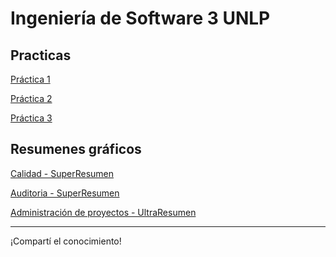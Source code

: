 # Ingeniería de Software 3 UNLP

## Practicas
[Práctica 1](https://github.com/kity-linuxero/ing_so_3_unlp/blob/master/Practicas/practica1.md)

[Práctica 2](https://github.com/kity-linuxero/ing_so_3_unlp/blob/master/Practicas/practica2.md)

[Práctica 3](https://github.com/kity-linuxero/ing_so_3_unlp/blob/master/Practicas/practica3.md)


## Resumenes gráficos

[Calidad - SuperResumen](https://www.draw.io/?lightbox=1&highlight=0000ff&edit=_blank&layers=1&nav=1&title=Calidad.drawio#R7V3bcqO4Fv0aV53z4BR3w2PiJD1dZ1KdSs70TD%2FKINvqxkBjnNvXjwQIEAjMHSdxpmraCCRAWtp77YvETF7uXr74wNveuRa0Z5Jgvczk65kkLWQV%2F58UvEYFmrGICjY%2BsqIiMS14RG8wLhTi0gOy4J65MHBdO0AeW2i6jgPNgCkDvu8%2Bs5etXZu9qwc2sFDwaAK7WPo3soJtVKpLi7T8D4g2W3pnUTOiMztAL47fZL8FlvucKZJvZvLSd90g%2BrV7WUKb9B3tl6jebcnZ5MF86AR1KrzNf%2F38%2F9vmFn7%2Fn36%2F%2B7427fndPH6NJ2Af4heeSZqN27s64LrahvyiJTaiJbcHx0SuA2xkAYuexndOr%2BDUQWCFmlS4d%2F2gYZU74ATQQc0q%2FbVveJebNTIRxD0AKivgwmwfhhAIXimuAvhCyveB7%2F6CS9d2fVzuuA4%2BfbVGtp0r2gY7Gx%2BJ%2BOfzFgXw0QMmaekZTzpc9gT9AGHQXtpo4%2BDiHbIscqcrF59Z2yHstrgMOsmzkCrwpRRLYoJQPLOhu4OB%2F4oviSuouhJViWe1qMeof07niKTEwN9m54cQF4J4Xm6StlPo4h8xevlIvrkS%2FrwHbyt7d%2Bl4wW7%2FsPk6n2tCoY%2BhhadyfIjBtHU3BLM3aemVefCfoBV3rOnukBn%2F%2FnnYebQqnrg%2B6eS0iT9d16MXwiB4jcUWOAQuO1a4O%2F3Xf%2FCBcKHSwx%2FZc9ekQ4Xk6DU%2BYmExk2Qh%2FCPYcJ3gFuyQTS5dhk8sCY%2FA2eN%2F7h6T0S0MJe4Y9%2BCbsKIHqXgF%2FgYGFddJ0XWkdyux4kMbBOiJFaRdxp0rwagkbj%2FuvntwrPBIyKGgxYjvcfcFl0TxpJM3LLtF5L3isbboFaYN9ntyP1IYXxKC4wUFGdzgox%2B0Mv6dooYcUNBwh6U3KHA7XzSmHHpZPqmhTya7mJ3qmZlfOtkHhIx4apCR9CkhoyinCZmcfhDGgcwEwx%2FZAyMMf9VTcujuigGF9vtAaHmobef7cPQu8QWS5L2kJ%2FOEj1zcphVhDUy2wh%2FQfoKE0BVvtqSkW4gMrb27Dp7xeGVYZ%2FQcBTK6KuWiKaTL%2BGUGsllyiomJBaC%2BNnmURTN1uFonZ6j1JOVJzHfoW8ABcXE8VSR6GZ2ZBNE2WEEbTzML%2Bjl6vPGBhSl5cI18bARi04TQNvdAbpicyzzaOvwj58jEoHOK2mdZLpgKSc6kKFDoUr4sU3M25suKoRT4ssjjy7o0kCAUtRMVhIPqzviKVAr2rASlohS04fzHYXf9z7fD9V%2FfFrau%2FC3%2FmOuT8ibxtCjzxx17vgacdOj189BPN%2FSiMNLYVz0ln%2Fy0ozKiwSNEeY7i%2Ba51MPHYd%2BAo%2BP2Qt4fN%2BYkKdUvh8RNdWsmadoQgJKSgLyIgsURAkoUiEZB4RKAHvxlXFUmdicBENhBDIlPGXOU8OyYSGLGSGk1ZySJW4SArKLidTTXv6frYKh%2B7SnRkJz0z56Njjp1SPtlj5zjjVstbF%2BFfcb6vVfIfLgexK9zEgwTxyXIfOU%2BglGs5ArvM%2FaK%2FfoSDaLDCIbEIssJB4AgHdTDh0JkpTiQcjs%2F0Wg52VqwMLRz0mtYDnY6nIh30UulQFUQMQ8WJfDAbBRPvZkt5dmkEPh4aEvnA8gL6DvnZqjpyOlVnXyA6POzdytZaRAcJm9FWmsqTeuu1ZJqzfuOErAzkukrywrGKSpVOLNbN04MYVVkpqhaFqMFjWNpA84PGRtt6HUWFR7K%2FPn7DT%2FP1Zpm05dNToqIaerG4L9VrLYxVJCrzIIRaCMK%2BVG%2FeEcd46CgeqU6OVYio9KOLFZ3VxRyebqhFECk9aGK%2B6cjBUG7ocPd45CfWv%2FbrlQ%2FMX0SLHLOX2O4u6aZmuQG5%2BScWeo5n4CyMgXqu3Oyt0k43WK%2BvbGhi%2FBI9%2BvuA9ihwE2kPSXPAREQTXMlO3cyRvQdNtMZTwW%2FdxjXCVjCpIXZo5OYnNA9B4wY%2BdkpLDrbFCc%2FNaOnDMOfito2njlXZ3fh2wyh2eHQPfYTfngj9AjdoE59mTInpnH7lftwaTj9tJG5e9ZCjUQ9DJP6kz848OgmiPPMQZTJjJiUfyjsiH7nExKnZh9qKfZBpRCif0MVIDhshN%2B9oLYftyJx2GprNYTsKp52R7Od3REVyIBZqZtcOxkW0dyQAWBonCRwex%2Bk6YzDDTW3B40bJOOuD4J0YJ6Ok%2FXgkVpmSldHHHI2WSSpxbp95WSdelovOyFKRWozrEirPZqziFgQLToSjL3AfpIZ%2FpHht0Jho4BbFuMWIrxSVet12JNoOtJCZf7TGrclxaw%2Fw94EILuKa7vBwStzcTd5lUr%2B9z0RbJLrUb5RFQfwpwnP%2BvQ%2FiIgv1LJfhiEu576DvtYGPcHPwh10aeIvnK2Ng7KK1gpFMqNnI0nXWTZcx1lwtWPGkx0yhNs%2F3meSQzJNDssiRQ%2FJgc%2Bn9elAUkdN7XCEuD9R53TPUplzhN7jJY9Q0eTKLzqcweSqD4ENln5L%2FgZDyfYTM007zWhNZoSgXp%2FVgiacVeBzXCBalYvHZCG6AIinnXeNESUe1gakebUhSvzpbSF4Z1vVdX0MPS3AUV6Fr79A%2BgLu6vO5yt3Krb%2FeRSZlIaUSyY0TNtKzhjEOJZ%2BCcJikTJVZ6SzWNQ22osJZ8ouuoh116PzSXkzgZwPwLJ10%2FKJUn%2FA7L5fbQf8LW9AdZSNRNIixYb3Ritk3G5%2BSi9DwJkfAhA11SXatP7ro0IKyKXwu8Zi7wXOQE%2B0zL96Qg60RgwRkr%2FxReUYMp2JIn6yCVxk6zloRzUK2zGMtJsYU2rT0hlxullTE1AoUwYSdN8W2akxu1QW6%2BjCpaaJNk%2Fnh%2BmDMjmkGUM9OgRZK58%2BUQVr8G0eCQf4BtAseEjZoiyTsPcE1Mp9CfnSz1M%2BH%2BiG2Tb0olffUT7rw0uwnhA7jDwDlnI0uadMFa2oomFRn%2FuME06jJ%2FB%2FbSotB9C073jRlNU041DehdG0x0d9njNGjaXcdOK4Lx2QZfmXSDSuW8286kgz%2FpfjvqaQ3%2BpPsGdhtHddLwpVyexz%2Bsyysm17PybTQ%2BqwdMyuVjLtRiLEpUx2XIvDz5BjshxKZZGFwykZmaRk8YErOKLR8rdytwrYMNovSqKLcSkZRFYLqeDaL0pwtSCl7IXd0t3Dc0XB%2Fg3nOddBf1OOUyLrRDFGM0ZLBcL8mLmpVhe56PsM3pAZvE35bpdMAtBzBT4vob4KA3QHLQPq31mM%2FhUTlTY%2BQMKJm3hdBpGo%2BF3ltwem%2FUDCi5MuAyxA4S%2BAUXZ9dmx3WcBgsjY2rfZrmDvEo7LQHu3ZiSkNfbAevgwzeip4gewS8lOJh%2FEcFMwFZLtn918Kh4NgywVrtFTthk3TyKB4jR8QaIQry9iryi%2B2ir5Dq1wyUPmDNbdSvQjSBQ7Rr3PrTw9aHmq1XhmxegXfxKNZ8pJL7EewqiarGGDRdvhPNakOVMdOITakA95wHUdJGzjJqvBbXBvIC88MKpakFWfC2Eeh5UkWZ69t95HXdvb64FMW9Szlqw46o5OTcRk0%2BCTbabwdibYjCi%2BIyjduKIip8YRbo2ceap0m7XwweqtckzsRqbETfHjfrsOstmlvUd8M207o631LJhTDex1cu2xxIs1zyEsV3rEyfBqgYrCnWq0hhGMmpYkmcTnCghMVhCoqvFjDduDmwP%2BzryPdKnupf%2BhdTwY3OnFhSg7qrjQYFpgzvGiQJgNmRkb%2Frvj3XEzKRbfyxOVGjkcmSlnkGzsl3z1ywfD34vkNEWk0KmqKPvgMdJvztqOvgQWzFhSCbqyziNF1%2BtXs3U60amQvQxLkwGNiEgeRG%2FUqUff6w5fpJZorazg1gxe0opgnChqGrOeR8dNUt3TvOZ6SXuer3HEMkPZQ9py2p5xmk%2F1ujt14fLu6L1aQhkDdHZJu0UgWagZvAC0HQHkr4%2F18DHUrsdgR6y2xvvokxhB%2B3CwzgkfSA23OOXZU17kGxE4fq7Y18BqtwTBM%2FX%2FRqYrGkaRsbtcB1mXWMX%2FnT9xNKGmd04Wq3iTJozSdpF1FWHupWv0ROyolB%2BGDvRow4OmoROkgdA0UiJG8ju3QR3Hpbzjd%2BnlsX%2FkY1zUTFynkpDKEbsRg6bqxJnRp%2Bmfc7pP1HlhVxGDRqo7XYxuoxXR9Selt9WmGijp1Bm%2FufeBs782p0vt9D8Nb80g%2F%2BGGTbQIkHBOH%2FFj8KYpOCitt%2BOx%2Fr6na6f6CMjfS5c0nROjog4pidP5W0xNGRUAxNIkvByZpBdUKSxMBKFuhxysLjGokaiFjH5vE7WXXW3kC%2Bqsd0icjQxXSvIKBIalul%2FfhVzOzNRD4jxCyI%2BaGyQybHGG31kuxa0Koav3IkuF%2BFFN4kYBV5a0dzNB49cD%2FrZ2NFJd2SSYTl1vxZNv3y%2FJsmy76FDRUGfukeLCjWxSYt7v1KbtEvfWpmv1z9jiUJ0jo2877Fi2ro%2BesM6CFD3qe8GIL5c1Gtn1bcZHEkuyl%2Fu4lNlqGCbVlRLJbv6TjwS5BD4JiUK8iDDQrcBmnhQFjVWBHMjR9kIRBIDkOoHAUpjnWmggh%2B2iB6vMnpQyYqOxxTivj4eUyhZz5QZTN7iFVrW1qFNGZYiMeKW7sZFW4jeM66UouRoO6KSayjqh0JDfXnP6bLufhC4aIXAxRmBbRCoscjRWiJQEXMIHBmANTaRaykChXYi8Fi6x%2BAApFT0DMBRAFhja%2BmWErA2ABdnAPagg0WhrRI22IbUkRHIWxvdEoFiFn6pODyGQEYBXyhKqy3ehsdl7XyTkhSlaXBp9ATLsalhjY%2BWtYPlohqWZxxFV8x1dhfAgmasC6Rk%2FSsVlHlV3RpJ%2BNB3ScAjvdwH3jbMrseF%2FwI%3D)

[Auditoria - SuperResumen](https://www.draw.io/?lightbox=1&highlight=0000ff&edit=_blank&layers=1&nav=1&title=Auditoria#R7R1pc6M49te4anaq0sVhwP7oOOleV022s0nvMR9lkG3NYMQInE7n148kEKfA%2BOBImnRVJwhd6D09vVsTfbl%2F%2FUKAv3vADnQnmuK8TvS7iaap%2BnxKf7GSH1GJpSpRwZYgJ66UFjyjNxgXimoH5MAgVzHE2A2Rny%2B0sedBO8yVAULw93y1DXbzo%2FpgC0sFzzZwy6X%2FQ064i0pnmpWW%2FxOi7U6MrJrz6M0eiMrxlwQ74ODvmSL9fqIvCcZh9Nf%2BdQldtnhiXaJ2nyveJhMj0AubNLi%2FVX57BG9rd7%2Fw%2FHAfPG1XNzdG%2FB1B%2BEN8MXToAsSPmIQ7vMUecO%2FT0lv7QF4g61VlD3iP7PjvPw57XzSln0t8WpZ28RvGvqgIw%2FBHDGxwCDEt2oV7N35LP4j8%2BH%2F24Xf6oHwyxOMdQy8lefoRPwUhwX%2FCJXYx4Z%2BiK%2FyHvtlgL%2FwM9shlVZd8xpryDLyA%2Fnp4phWiVWCfXrm6cVGAD8SGNUsqsBSQLQxr6k3NBAno7oF4D%2Bm30IYEuiBEL%2FmJgBiNt0m9FNL0jxjYJwDeVIYM%2BAysf8%2B%2B%2BxCA1%2FqEuzV7R3BX2oM7qxDPh0GjDzywrD4RQdX0QWNCZ6R%2FAJigqkavqBD1%2BwLcQzzSRDNdOuHbdQ4%2FzL8OjFnhK3YT8CVb0Aqa5r%2FydRPv6V%2Fb%2BLcr6l%2FU0eLgoJBCdqlPFndAdEu%2FNeo5PxotXqdlBQwn%2BOA5CQJ%2F36EQPvuAA%2FE7ZWDzyLhBrptBKQfA2caWIZtpz%2BB6Q99sCXAQRZPMuw3%2FSVoJJlI7HzVfIAnhaz1yllEpbqDPrU9G1CjmyA3BCnxP%2BVt1GpftMrztTGsJ%2F7QhMqHVFOWKBEJryjLofdKH6RB5xWHwfE0BqFfsyo4IvDqe9W2f9U0x4VKpjzddEAJ%2BZCr4GHlhkOn5kRWkVN9UlBzN182CruBY%2FalSQMJoBilKJp9ywTFQx4ZE5%2FkX6EECXOQAphRqcuDTcZEfwNMPewPOnKkM22baWjfNI4f9NU5qqwADTXJOa7JzWmmNjEwHTUY%2BgvBoNhUZLpUYzqMjszzvKHC0VbpgHqcLT%2BANe4wisDUHkTqYgtcFpBGRoJs0PMJdmPynTCc2BvtHyylV2nq0zKYgh%2FTlLdv8yAbuIn6xR47jVhGiVC5RCruE4VpmvOjnOhTGnB6nMLN5mcBMWyMwRiWoD25RznNRsSTwgSfKljgIMUcIunJ0qutDwB%2Fp0vqHENiI0ZjcGZJtnSkuD3PSwD4XWufEoWcWfXQg%2Bw%2FwGi2PHOJ9OiK0UYDiLYI8GxMC7RC0PwlICCZ8VD6PZPXZqtzq3vXH%2Fy9w%2BcB8uN131jH7z4ckYBC%2F%2FoAPgO53D%2B0ZJ4DFwD5BL%2FQrKZty%2FQHvX7B7yKxgQutSBPu2OmdYWpjdZXIaWSKMjrk2DRlh3Gw0285TVRnlqySTmL7ZuNxitqNl0CuRya0LgkCc5sK6VqSfdVxaQ0nxIiJrTOcFhYsuDtEMmdUsCSOn6q0RWu09mQFaNP%2B0KRDqDVk5bdoLKze1clipzY%2BIhMX6syP1Tb2ufksipH6cV%2Fy6pliIXnAz%2BfEnZQ0Nvagm1iRq4k6ZQ216FnP4DNwXsD0A4gDOCNpF2Nedv4sAbg%2BEN6TIDZmLCjvSo1PW5XxOkZlr2N1fh7SLAAUh3AP%2BJ2YnOtzAc6d5pF%2BKdTas73ZkA1phA%2FS8rKVa5e0kSHA32hzdHFmAK1sD9KYGX1278Mi%2FDPK1Bl%2BZyTUR4DIkhT8jb4PJXirQjWfqEYWuppRJwNwoUwCzLQowleHB4EjCQLZ2Y0tfr149U2OEYFs0Vy7nlB0qiid2hDJxswJ8ryDzCMyso%2BbLSEUUs7HEwyOdrqHTRoFVU5vR6dYkH906T%2FKBzBiS1RTyIxuv6cpzBfgRQSAtuYMu3JZ7YjtdSETRTgp87AVgjcoW2rrun6DtHkKQqFBZX4y9gx4oqFXLWty6fp8jZiU%2F3bcTPx3bhz2bQ5B85BaxbdC0g3TrbSJmKkC2%2BEgn7lyytCfJf8sdtP%2BEOFLuO9CHHpd1Ur07XTjOp3l0czWd9r6IPbST%2BMmhG3jCFc%2BJrJlZFq6Q5kjwRoWxUdg8UdjkKsl4DZRrSp7HJE3VNNriSs5T3dzBNeRqi1eKWoicsfl%2B45LK5uCJPa%2B4IMJWwLCT%2FnXgmE0wBdkejKjaL6omoo44eSWGElOCua1JSIZaAvTITmfDl5rEOc37FIisYXs%2BfgSXpcaYYPWq9bIG7bzWXajjEDDB6NefvdqjrGmoiqr7r5PKgJei3A0T4QHBYIsTthxESlaUZTzWEr4jH%2BZSROJ36%2BGqKVruuNclgna3Hq7GEBWgPfjJX5MmzJvSBEWOLB3FQw%2FRGjYkCF5dcaoWLaJKt3pTgZgN9KYNYw1%2BUn3ptODoI%2FEi7lRdKtS3J2obHgl8oV98gtrtDoan%2BWksI7%2Fboy1GVUPrqgZ1ZhbMNqoxLXMfugRxLbOtM2iITpnDlDSMps6VRq%2BR9dZ8gBCtkjm19yl0NkeFXkIv52qOykzVerfZROd5Zn1DmRawtgU3W7HkdazTZ2ALc9voG3QqD5WYoHvjoc6LxFrY2HcTo21DnmgHAwmKjFxRH1xRXiEzlYUcy1ii9gww1aq6Ojz8nLH4bSH9ehsVov3qUDLbOtLT%2BS5znB6xdBhYWjghRRRCFkll9u3WkNS8XtjqymEiKHPTJxPhWsHF0lhpzOYSCLeWSyILl9gLkAOjoIF0hBfuo6K6iDtuKMxRBTHfn2ObZ8T69mlzUV1WwnpNmrWpLWlVKOHfhWzzPkUbS2so2li9ZIMoumsYMSGslFU07aL6Zl4Wake2EWtem25CmPFGgabStqcaxTxzStmbp1OZxjrvmH66YwZfXl95Wv36tPz16a6pY%2BsqshavvB1jQsOmzpdPy6hd4jvarNVd1IqrpUdmdSjHtpzmHeVW521tg9kQLZ0fyyPKshqe27NetdPzIWqn3zlE5716NqnKEE1IP%2BnmVpV%2BcSH5okHiwscQ0BoT%2BkujQs8U0PJmBWs2qxe4Cmk%2FT60%2Fywt07Qhoqgh4HCZe%2F2w0TusDsfWCvcw8koyoWN86YlXVhd1BXr8lzUN1mGeiXngk2IZBEhAJqhLjV%2Bsj3rO7cAHossT1nboLz6o1Cg56ya27cBVnMvVNrM9hwnqs0ql0JZep9i%2FBhmM2Az7vfGkbn%2FKYSYvJCNoe0KaRjU7%2FfNYsZTXbmPnK27AF3yAPeDaCPNssJCTWtkBw7vwrKnf1WfcbRL%2BG2UkncQA2zxWFkuhp7ENSDp2%2B4PtGZVPbllFrKiGQneaYmg9aBPkQrNqssQgy64NTU4siwpE0k8X68y5uHpg15bycOM9vJtM4gTZ2WTJlwiD6gpyYiI6moSoiNc1rxGe6RCOud%2Bm%2FEUu5l7BxLtyE5YP2ZsJsOHufrozDDmKRqjl3hF7AcVWP%2Bg0GIRSBhqxue8PR32DPkMlbBz5%2FVopF0Tp08OkN53IHQ%2BC6ULA2IaGkGtgl5qav6dFNzTK1pKlUogBSxnZuowtQ2kegJ0rKMm6ZCmBpd7hgEfLkL%2FLRR56udQPiXCb1zmdlcpmkrWpBszwajpqyZ%2FOm0QnzXq8DTg7cQYG0h8jnQaDCpQnhL5PZGgR3PNIDCm0qfKJHhrekuCz6Qs0sCc%2BrSJyhWrsBYn5eSq7iTawKhSgkXn3mrJrmUTrKMfFWzzyGbqgFDJ1rEgw1uwz9mJ8X%2BrFw7RPSHH71kYd4GkPu5vf5acX%2BWzZsvQSufeCXjCnNfQKP6QuaZKM8ofG4e9pPW1fydVUVSW5vqeq1RS5dCA6DYumGyZqpIhNRg6vaL01Tc5YadVq4qs8yuvC0EKtSxwqu%2BA0AWXo78n%2FF01WdFuiDJcnJOtM7ZP9UZYgi%2FMeyzKhKU4FPVXqV%2BJKJ1l6bxTilgrC3JuJtzv%2Bg9HYkDjXMwyyfIMKShLNaEr7baI80nCca3r%2Fah4BfQtlMFHTosgVNay85j04BWal1qE8Ef3rrkW9uX%2Bo0i1Kn1BZoSLC%2FxTvOz8setmLWLefQMO4qs2so%2B8TvbGsoPAZM%2Fptww5DtHoJTrjJgkidt7Jx4AUJ0v118sRy74gG4jmQKik1S%2B9AYLN7z1koydwhfyblEHjUlHKcqrllswWo0xLuJqljO5N37YjlFNqjjLKfWa7pVVR9ioNK7B6peQRU6Aqrw7BkUUD%2BYUNkcGdReHP4scbW4kGesI%2FdEW2Zd%2FZY0W2q1534ioX7Ba2ab8t4SH%2Bhvq0aS7PsNsTDN4mV2ptjTvQVZqPoQVVVDpQ6zxkdFv8Gp0yH6m7x%2FoParRxRRdoMC6kfj8JsjQy%2F5bi09H6U3N%2BrP%2F1L96ZH6plVXvy1%2BodpFPOEDll9vV99G5fdJ%2FIaeZxZlXifdKr%2B1svovUdEpkLnyB4AFKtKnm8R3O4ap8gUGYeRNknKKKSLcQRsl2jJak4AwioLcRhqzIo%2BZtnxAIdpyn4%2F0AiG7cpyVxzTruQSmrFrsO%2B5FHyc304yquOur4szCPSeGLKmucMfrJANUrCa47AIsTXYB1sLZoxgtea0Q8%2Bt3GQqive9C7rvEkTKzFWQ4nJG9eEf%2F%2Fs%2Fq%2Fl9phxXtJ8WrskYM7%2FSGWWHF0ZK7NXJSoymRGtvKTqrq1TbtbBzyDV%2BbEAUbCj9GYT1ow0BcXx3fngzo4gSfao%2F2Yp%2FLw5rwK2vjM4P99RoSuGdRPLmnYqes9YInnGbN94Dw66KZoywDekWD9Iza4ThOhx5FdkXt6GZw1n32alyfIPrgZ6OLxp3TtpmmdAuN1HNwJvMcFIq2FvZOtQfAxQFwBZ6ZggxtPomdlvLPFVkrrh7rRtHMg2wrLBngXBA98AwImGyBh9748y%2BLx6%2F%2FaHMePDzygOKJAOcv%2BndEP3JnJ5%2FL7WLV6lzu6VTgFkRTCSB5QZRGxIsSYJ%2FK4GxSv9w9P7c6jQfsMXeiFCCQ4WO0BA%2F3i8qxR0LVAhOrlgmVxIexc0JVHSNwZUIFkwM2J%2BZ3RabiTD95gY7Bx6HA91AuF%2FXVB%2F%2B6%2FgPGl9ZFo9ulvMQtfHB0E4EdZoXjDgb%2Bcoijk4q39JbTKnUxNhOoENMVyByLRrLXMtmzCpcuCONkjuapEtldPUNDRR8JZviQai7pku8eMLv2Q7%2F%2FGw%3D%3D)

[Administración de proyectos - UltraResumen](https://www.draw.io/?lightbox=1&highlight=0000ff&edit=_blank&layers=1&nav=1&title=GestionProyectos.drawio#R7T1pd5tG179G56QfnMMmJH2UJbvxU7v2a7tp%2B3EEI4mULSyOnV%2F%2FzopYBoQkEDgmOW3QMAzDzL137n5H6sJ5%2FT0A%2FvbOM6E9UiTzdaQuR4oiqzMN%2FYNb3mjLRJZowyawTNZp1%2FBk%2FYSskXeLLROGmY6R59mR5WcbDc91oRFl2kAQeD%2By3daenX2rDzaw0PBkALvY%2BrdlRlvaOlUmu%2FYv0Nps%2BZtlfUbvOIB3Zl8SboHp%2FUg1qVcjdRF4XkSvnNcFtPHi8XWhz12X3E0mFkA3qvPA1aV0%2BwB%2Brmxn7vqREz5ubi4udD656I1%2FMTTRArCfXhBtvY3nAvtq13ppxMELxKPK%2BIfnWAa7%2FhY7Pn8UfW7go7bdELee5%2FOOMIre2GaDOPJQ0zZybHYXfVDw9g%2F6IX0e85%2F%2Fpu8tMXhJya839iuMAu8%2FuPBsLyCfokrkD7qz9tzoGjiWjbsuyIwV6Qm4Ifrn7gl1KC4mW9%2FQiwMDVqwgB0oQbGBU0U%2Bh%2FfDqpl7Atup36DkQfQrqEEAbRNZLFvwAg%2BJN0m%2B30eiC7bV432148W%2FsLP%2B5j5d%2F3U%2Fsqfa3%2Bu%2FFbNbkvp%2B0x%2BkdTm146R6DIJpjxEYNrudC3nZt4RVgT5i8h2GDMMTzxI2si1wfVL5A%2BwVGlgHYDfY5stY0yIg3adormJHlSW%2BAJksYpAFokl3StK6A5n9fv8D%2F1tp6JYW2Ovvv9f6bb12op4JM4MWuSX5JKQCSzgtAwiVtdx%2Fl8eTEfSOPIpgGb6kOvme5UZga%2BQE3oA6MYxtzdoXxa2N1nOUq9vSfSFJl%2F4k6reqPLuiMdxCXfHotIKxa8xdgx2zZRopuo9W%2FXGVgU%2F8eY26MYO1FSIBojjqgVXvd3URXG%2FavzTsfM4q0Bkb2gR3hKLzsdxhG1mihji5VF3PTEENf4L0hltcLyWpiFjgkP%2Bi00ELRmWVni5pXu7Ycau5wDSPLj60VwSefzvIHYu%2BzuLRGhDFFC00Ap2tDRCV1YwpX6%2BQOZ6OVPN38CgMTuDmqqfBunGRgdLTBCtoI%2F00Y8Pcwqr4JgGkhnFxaAVoay3MxJ%2BrF%2BIXJvdTU1uQPvodJPj8tOKOePrF2VECA9C8wiODrqIrasruqNvk8ziCAxiWkHzvxQtYYUm1TosVUaelc144h0acd5CX7niH8NQ7k46mwUpMK94trV%2BVjtqoNBiz5UY9rT%2B0lQ9TdRh4guaU5qzPsfc82%2F2RW6sTN746Lbn%2BvZb1fe30UTf7Q4nmjMCLsp%2FaMHowHGOkdHZn1CkS098ov%2FMogwnn7nsDIVB9gpDOlXm1WtDOlnpjKKR%2BWFT3%2F3k8bP1OOUgxq06ziTpmcQXHH1kisuDtODSfPRMq8B6ZLO0V7hr7H8kMMigdqzsZwamoicJwqK1XXR9Wqq0Rd1ZSKKqfRRVgxKiioFJGCSjqd3AihQBPpb3tnte7E%2BqwKqIi446SrE6Ry3lWYfYv13fOlCYO8xrsWOiJwj%2FbskE7%2BFDFyPcZ%2FUTuwrQ1WIRtoY9A01EuMRuggsOfshmOZpl2G8mLTFdd%2Fpt5H%2FzSDvuNxFn3lSRF9Z%2BMi9mptYS%2BHPMFWx3aewNoWb1nCEPvv2DbA2%2B%2FbwE3t%2Bq5b8cEbEy2etUa7FBBw%2Fh7DwHIw9UwsJcA2gIt2qt6AC7RZaCJkuMiCjp8xslQ9OTcdy7UQ2JFniX2GzcAPYBj7MQwzwFw5Vgg3MR3IBng0BJsmMGs%2BfYVXH1BECtEnQGJLkqtfjhrTOyTGrwJSmfpKH4uQar1WDCOLkSKsKUUxD91Z2%2BSo26I26BZQTGjFyeNe1VlazfYlFqgGsFTPYem4gKTKWHDGyrxj4zx9OUH2a7FVcg0baT2L56kvS%2BD4LzdzZkhYfoQbjDwhRuMAHymxu7uxsnHLJ%2FQEQqvrEAYvvyWHUiBAjgLCJIfRI0LswDIMC4kmiFhcI1ghh5mM9wqRD%2FwVFQMn41yg%2BcyzxGr3AL65yFKB3E0vRV6yt54JHRPfe4SIVQrrWJL9zonDyosiz%2BmAOIjYuLyZeusF1k%2FUBvbaK%2BsTDi52JYSjeLonjHiGcCgNnO9i%2BbRrW8U7UwZU6Y3326kaVx4epQzQ9awTgzKr9vop9p9W959W9j9Z2VC1B1UiyQLEIQi5OLIOgAHCQRo5QBpRziiNVCLQ4dII9sBy0DlOOBC87wkcuHDjoaN%2BpCzSfPmC3F4jAcBIeW7htXGgibrwp3fMR12x4sYFJjqjARqDTKb4FjIwEjF8zw3ByiIzwsMvmChFxCPBA4WDv2oa18CO2FfQNfGc2M2Ou6DNiKNyrJAvEBWn%2BEsz65W7B172immDjNKejJLDXVWeFnmNiYjX4O4LzWPv%2BDjsRYJzCiprQfejBcNNXeEccYO%2BDb8dIJB%2FBXhnCXbAwLCAXftN%2B1QGA0a0hhH6RMlJ7UWMkLWpACOktjBi2rVXWJkXyOQXs99Wuo3V8OZvmm8%2FjY7qNXhdtOB5PmFgdEsPSx53wxldpWNGV%2BmNX8eBsTalaFuO6fvdi1OkZkdI0tSmtju5GJ8mRTrwDqJA5XLTTILglzF0MZcPElvGQA9q0AN5ltPTaV3Tg%2FcavNlC7ED79GBaly%2FozCxfOe8D5atsdFptiYlrBepZMLGaxAXUkFtXQ2EhALV%2B1pT9BsGpNcFJ2WvtlMcCYsh9U5snhuURoee2dpbYLpcFnd4FugUcDDLsCelBpMkrdrv6Bo24ussi0bsV7z3DAJ386XdcLywYBGm9nAiXBpthHsO6shnKWWOKiBWRdYEeT2%2BNF%2BlP9pHDMsy0o4%2Boowk5nhdRlJq8CB%2BxJ7wIn3eljsIybI9bC16IUWUQSeqKJCLfgbOKJNOuI9h%2BBRUkDw3Zi95qP%2BII5Jznm65Wuw7s6d%2BOKwBf1EYDD6YlgQeIf3DAfsapd4EHTZAkOZ8OYzwVpMNoK9qgEk8OlIHnjm9jH4ADnYuvXi1MldBbpEcYeYGbHGeWi9YxPFCsvnENO36DLpl%2FYBEfhVSemFpj3FLPBpJBxQtg4ubgc1DdeS8KR6pcJQP6EfWGBs7Kqj0nomFAtD0gO%2B7ztDc%2BkllIkAAiq0eN9XBb%2FVROJzAoCkTnWIOKgkJ2HJF%2FoyryOdDa0hVox3kMJW67EjC8CK15Tej8k3gqU6QLIfNJ3iJIOBxpUrQlYv6%2BGZcj5g%2BUDkVYjGjIhBVaFMOMGNM1s%2FY7ic%2F1wy3634ahGW6ICJbODJei6YJ8IsJiC7HRiOEKPx88OlkhBGoRJB%2BFdxFP22ff4HiIgwHc4WoTUypB4iY83BrG%2BIFXHwYI5NE0WMctd5YaFIXd4H%2FO7VPvHPsnXadQ%2BBVkFK2ujKL1K%2BMpd%2FfpnZ5qn83sQwHNuF%2B5m6b9MbRmQOZXS6hxGtDoaq%2BARjubwuHvy6ePqWtQuAcEVyTNBM6bZ9U0aEVrO46%2F%2BxNBG34WvVb6dAcjIIhCJIGBBoJL7tkv6vAUr0C6Dxrw%2BhktIQjLmNaDeMwMJ5lmMdM5U0txvhxUEoa4ACpLfSkj0K4GlWwS2xZkUl0ffxYYsIUWtLaidcddHzI9z9AlXrS6ubfHSq8OB%2B5l3j1H8W5SdJ0DSPrFQfB5V3EQz55%2FsfR%2BDI6bVemP5Gyeq%2Bm0YyspJ0ZVG3vFVF8k2M6GGH%2Fn4k0WJgPwTI%2Br0yzD8kESgGfT%2BL4QD%2BuFVsGPLsdvQDoDdDL%2FxA%2F6JMLJTbMzt9JvTNUW4s6htYlLMhtwLsikCr4I2EQTWvRPonGZPNWC5NBECyHR7yH2B5QxR9CIieovoMgORR0HPulo3d1UEujudAHiyFJrmKPuxxzEI4%2B46jhsF2Uk4tC3i%2FQTIQ8CQ6qeXiVTYmiU5eTJq25l8VALQKKLk0F28%2FSIK39MHfr5gOJBltABLhnHgS6ZR2JD%2BB7DZM3SNGdAnybFjJnI9HVmBOraT%2B9dMpC19Zb9igkc11BBXcbYdfbiL3%2FgIMsRWVOyoYDdc5DFqPnkxAEhdOA3ch6MWDasVQAsN4w87Pa9ER8ORX4zdRRikCZZtfDE%2FMByYIoNLNFT5Q5gwdGIzdRoT8jxaJmEW0O4uAromRsmTNzn4Rg6TU06k7PHkMgGyzmr8xxDzRYp%2FSjHUN3QdK446MkxpHdtcH9%2FNtdzAEm%2FEtCP6%2BQv8NAhFsTGEK58jNZLmnXLs0y71nn%2FCtZwbuTei96TxtH7qNiAsaxkoHDCwqNLi4%2Fm%2B%2B%2BJJchntJqcI5ZAlrsG5fdnvukABfR%2BoIDGdS7c2DypRgFtcmJ%2FddI%2BCuiVitganiya%2F0qgIO%2FMInCBOPV0NyezFQXOvJwGdSKnNXW6pxE745grpwRM%2BRBkOOC4n%2Bl5p4bZpNsDXy%2Bqn4imIaS%2B8yRpJnGGF7vCYBd7IL75EHhmbFjBSJDtuyo39q6oMn6IWJlKn8llGJQAiXMp7X6DYMBHVBJL9YIuZXA7KCxEsCzJhRgyXeSgw31mzqO0mBTDRvDOf02istCOWXaZ69bVC69XYbk4UgItaJl27GptGUkQA42EiCqyu1%2Bh05oGdXlkdETD%2FABGKQMqsAdTaMOpUzVdENXIC3%2BfxddwIiavebr1yWSRMiFRq668gCQmLvFAvArXMQx%2BYkD6tEVdy%2Fot0K3tiCf1rbY7kr4%2BZVoGGDzFDJHLuT7RiiL9mWkih%2FjuJaEP6BrP6wjuVwb0o8aAlktXobGaYaXCvXpa%2FzHL0duqJMQ34SRJqCAGleW3HgShvURSywKBKrB2nVUMmnXt2P2h8znP6mqLZv2KOZs1oWApkJUr5lmZKxMBE65vIDT1JYLZLC%2BljrsmNUUjGvG2sBCKWVFsjniwvEdqlgkSiWQ59%2F%2FFFqmCQuPqyyqPLQGVa7dWGFHACtK5O3KqmF3eACzdLqHtb61aXQmkqnjSsVs645Lh6cMr5v4IXGMr0CwNssghvo015GGyXQVZhFt4mk91K3ft3Pj%2BHA0aPGhrJ0iW%2BpUSQFa6lmH7s%2F3w1YoSsyK6TsnS6NcOevEPDrznABmlX5FZs%2FKk2sfHdgur2JPiQDXqdvYuvLvpGvb6NOuCqysC%2FetZY70TpVqO27r3LTfFYFPWqcSQNUdkwtskqYzEURs1Y7XuPBPahBH7dOklTt04QhzzRSxOUFj%2BdmB7DkhvmEt8zq3tXfI9Ug3fuSWBjDg8sFSxKCG5UMfP040P0NUkdI0FXPVMQORay%2BstM5VrH3jq0YdT8Ces8n4OSe2Xz7es9rWK3QA3WZm5cdPQaXCjdR0s8MH2X%2B1XyKI87loYf990Y3ouuNF6BjfS%2BUTy%2B8X93f0gkitTbZwzgEzUrhOwyYJq8BdECs7HPbOkIpZRnllFWsTAJa6qIc2D4nok%2FbMT41XwPYOmX6ZBsdSQIpaOCm%2B%2FwWYv7P8qNrkR6Jv7NsJvmi0afcsmyfVM8lHQZMslRd%2B%2FxzCwaF21EjtJYUbzF%2BD%2BzOa0zs0nuxgRrSGFZ0ISZVioFU9D%2FtBJI0T43IRcKEm5VCyCgk%2BJWTGrdWgN05QipvGtD30c1M1qD1BoFdqdDabdRCeTS5AIYYSRuK3SLgjqiLs294ClmcYTL0WCiYnjLX3m8fHLl2RQhg1JcheWMRwHEu4cyEMrjKCTWBlDbx39QBuWTmKe%2FqYygC61iTN%2BIA16rIlbwm24rkSJ%2FXGFQgTJG8hrM5%2F4i5akYATaDjy%2FKGgGlmeTnIpDUDpQCMpKe5A8VC1qQOZo3kYj9vKTpZwb4XiSgwzKvbLHcsDRRPjfuy28%2B0vBWQ2rYb9cupKZn8Wny8hbDgePrr0CjZS1MYoqV53Vn0tWehNo%2FC61IadSmrq5NBILXF8oDc8w2j3cXEifJTl7SH3WNH0P%2BJBfD1iIhYSa9AimTtSwHQBTPdPMKzWszGn3y8bOnl8xO0teCtKVesHa3NugBYNdjWzT9wH1VZFx1a9yTVEcJrqqyyUvSeYZMARUJ8VvmsxxGK9LFAA3BEz4F2Z8yydIdlZwZVUprJ6YFM9fl2Q7DSCwP%2BPJgZBGopPkdlsQmBmhv%2BLlT9CxLuDeGdyBN5LpVfj1%2B7%2F4I2vNQvTTcje3RC2yVJrBuoIeTZgK78x6NO5I3f1Z%2FS55vBPPY27%2FrGEp7RuPN1jKz7r%2FPNi6L%2Fs%2F1Fon%2B8%2F90VPqMOa4zp3Ym3ZbP4Rm9KNC%2B4zLp%2BzYk5V9Jdrl6bTyiZYSq02LMsY8CqxVTBjFvaJDAEPrJzGZ0j1m64J6jy9H4%2BVBooINVtC%2BBMZ%2FG8KslNVQ5WA4roLXIqxVo3SBoyEmKxcaEfu4EbOGlHI6SOyWZT1bHo1v6bH6d97FW69D2I5mXS3mtS7w3tcsxtCJbVC7KEpRfEBvIS8gWbJfsbiA%2Flux6%2Bu6ow7SLIGscZZazAR%2BIGeWZsuVFVUlvkUG7KsskGVu7ezQRIT0YRCiI5TkXIK1S2CLXvpU%2FtIIOCBxtaDv%2FeNpeYP%2B%2BfTHhQlthNkByc%2FODjKcEoqkzcWW3F0%2Bn5qTKkB%2FeirX5bNcAyMisi%2FNEPQtDndp0URIdcQa4Wrnq%2FIZEDcVb4WkfhcmVhFMQAF1FMBA5JCYGb6M69jNmlFo5q1dlXXmJlC9saM6tcQ%2FhhDfhsguS4LiC8pEJLNzu34L5KU86UsVeaF5C4kK6NPj1e2%2FVDe2nD%2FP6dXi4fafugj6hamr8FjPN3dXdISn5%2FtHevX15vGZXj3%2F9fhn3VEpzD9QOoYvP80X8wc6zvzqH3b1kLR9Tdpu0dVhb9n5zEmf7u6XbJzn%2B%2Ftb9i2Lq2X1iAOqNYtqcr5iEUKhIrKpIgXZtDVcG%2FcnkuQ9elucqB%2FR6utHJv3Sj2iVssSx3hbc%2B1tSRkJuZnCtKIls5AmNuKt412m5EnittGfSvKoOC60%2BJHJ2iU9m6sO9YyoJYGXNTjybDWJVvwlL7iWDZXysJcSI%2BgFwqfd6vmTmzgNoRM1rZj6bMQKlpOPaQuTQ%2BknqZha9uRkHH3yPEXAZURyUJWVGr7uYp7uRmSUstsP4blz3M%2BVoPhi8RAavhgRzOYkMThzHBd62oojiFg1eWpF5JvBzN%2BIqmYeMHC0Gt%2Bdl0j1J780qy4YAHam2XYJLfyyfbpJH79J%2B4zZNxOBCsMMhijKmtaEIy%2FOMf%2Bh0ymez107lLPQK2VFFOi%2F46gM%2F2iE%2FytMb7%2BdHxz2z1%2BmD1%2FipcHNmO98BsNazlGbjGrwtbzgtGvZ3zHnmXM8LWSU%2FcJCsPsnrVCa6oJLFeYNkBZUsOqZN%2FaExp9CL2tHzet98iSqj54%2FVlYhowwq6EJc3GUJTDiIj41zph84rUMt6fxJ1vFd25hRSU7f0g6z3LIxgXG46a5jUkEpIMEzXWRpoTQ1aM5HzeT1mctfUZtIbapP8eG9O0mcWnjjdqUGhepa6Thdxx%2FkAkAj8B7eebcJgiHM6jJbMOq5DLU%2F6E1T7ATkXju376cKkZwblaZEu3IEosH4mDIfjA%2BLPcn7oSoGUrugZoPosSbM9gNXjcFspizrnAbx%2BeO3rat76wVLllNY%2F06sfaMtpv%2BtApBTwT94hQT2V0aoP1%2F2qoiBPB61jg%2Fvfdt4lLU9dpLyCuu28S9PeCIHvknHrIFKuPm2a9ow28ZlXCYECpVPeKWSQE2vqt6dK3vVYmnStdNLF5fRuTPSdJPVqaQX3JVxbrlV6%2B6vlGrFdUQAeJ3elzkhrWkoP%2B8PjfLHU9WgxokksaLDjh%2FZFomGaXoAQLJdZsyUv%2BXwheFEKiTMX4ZYnyh5ADQg0FEmRCGqDneq8zPduHsJNHJBRv8ckMIr6mzp%2BgD8Jx2ARr1Pge2%2FEyZXHe6B9dT505cWzg6sqyQXCqndeNj4RRfJpuhfK6PL6%2F%2F66wcRvOvtzpNIQwxwo0zJXBKDxlKtgmo9IB0zGWyDyGXAo3Xk%2F04F3%2BYTLR1zQc9%2FxkiF32IPYggBEcGPt%2FEjRHiJAs%2Fx9dZTY4DFLs2SS4cVjHzr0FwRaAZ1q8ggeESTf%2FfRF%2FOQjDGM7IscVTWuEDiIylzVOD%2FximcAccPqMOK3McskZ5InAq5vHKGYwWm0Po4suZ1nmlx4qLoa0awQK7HIAm7OBja4WeGxZxLxIAia7vQJjXNkqELQiVv1gRRaJ3ON2fzntApCafXIfH13jTCcDzcYHpmm5m0xXLdOr6H%2FABie%2BB3RU0pGvTr6dTvbC8GwbEP%2FFOWGN%2BC%2FcJe%2FRIPmv5EbeqSFZh5VnvgnndvBIgXCYVZLmBM%2FbY6dEsFl9Il7LWNxAg9MLXf%2BNrWe2J2KMWc%2FUxW%2FpNWFzxO4bUujZCCzYO3C2UvyAPGPvUNXfjlypLYZRRiJ23Uhy%2FepdLnuTZFsuvEhv9jTZ6%2Fwsbrj95xpdeQHigw0r4XZRK55d2%2FPNz2luR17HU7jL1TkRzME86QWX4FtmfFPgaBwFhZeW4MLZYPW0j85vbOGjTxz%2FOsYHy06ss8JWX7fwXMJkYmDETCVo82V3OPzRhYmkS7PWhs3BUCk9VVSNEUeNARI6hM9OJU9cvTw%2BfzhYOPGVaa63gWE%2BDMnbS%2BdPBuzOQKFNyA6pM%2BzaC5xsga%2BaUIMbKQdabKcc%2BvG2DEPCf0ciSYvKTCnxbk0sYa1VPcIdc9WYGpHV5azIpSpFkUtTzxvCOhVr33Cx71GSPMCJ3Rp1v7HyLJ1yYO9Tg4DfmoA%2F0bL1S8Ti%2FbgZ8R79DDxMb3YmfvQh2zuc7gE1%2Fj8%3D)


--------

¡Compartí el conocimiento!
